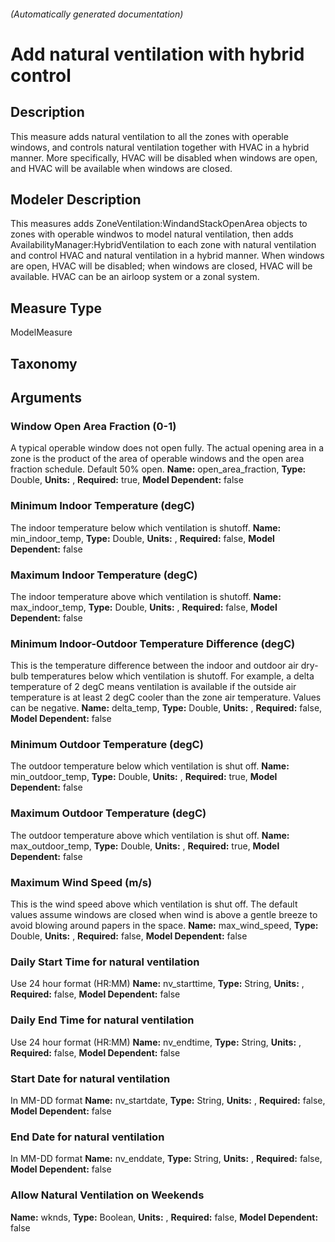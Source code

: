 

###### (Automatically generated documentation)

# Add natural ventilation with hybrid control

## Description
This measure adds natural ventilation to all the zones with operable windows, and controls natural  ventilation together with HVAC in a hybrid manner. More specifically, HVAC will be disabled  when windows are open,  and HVAC will be available when windows are closed.

## Modeler Description
This measures adds ZoneVentilation:WindandStackOpenArea objects to zones with operable windwos to model natural ventilation, then adds AvailabilityManager:HybridVentilation to each zone with natural ventilation and control HVAC and natural ventilation in a hybrid manner. When windows are open, HVAC will be disabled; when windows are closed, HVAC will be available. HVAC can be an airloop system or a zonal system. 

## Measure Type
ModelMeasure

## Taxonomy


## Arguments


### Window Open Area Fraction (0-1)
A typical operable window does not open fully. The actual opening area in a zone is the product of the area of operable windows and the open area fraction schedule. Default 50% open.
**Name:** open_area_fraction,
**Type:** Double,
**Units:** ,
**Required:** true,
**Model Dependent:** false


### Minimum Indoor Temperature (degC)
The indoor temperature below which ventilation is shutoff.
**Name:** min_indoor_temp,
**Type:** Double,
**Units:** ,
**Required:** false,
**Model Dependent:** false


### Maximum Indoor Temperature (degC)
The indoor temperature above which ventilation is shutoff.
**Name:** max_indoor_temp,
**Type:** Double,
**Units:** ,
**Required:** false,
**Model Dependent:** false


### Minimum Indoor-Outdoor Temperature Difference (degC)
This is the temperature difference between the indoor and outdoor air dry-bulb temperatures below which ventilation is shutoff.  For example, a delta temperature of 2 degC means ventilation is available if the outside air temperature is at least 2 degC cooler than the zone air temperature. Values can be negative.
**Name:** delta_temp,
**Type:** Double,
**Units:** ,
**Required:** false,
**Model Dependent:** false


### Minimum Outdoor Temperature (degC)
The outdoor temperature below which ventilation is shut off.
**Name:** min_outdoor_temp,
**Type:** Double,
**Units:** ,
**Required:** true,
**Model Dependent:** false


### Maximum Outdoor Temperature (degC)
The outdoor temperature above which ventilation is shut off.
**Name:** max_outdoor_temp,
**Type:** Double,
**Units:** ,
**Required:** true,
**Model Dependent:** false


### Maximum Wind Speed (m/s)
This is the wind speed above which ventilation is shut off.  The default values assume windows are closed when wind is above a gentle breeze to avoid blowing around papers in the space.
**Name:** max_wind_speed,
**Type:** Double,
**Units:** ,
**Required:** false,
**Model Dependent:** false


### Daily Start Time for natural ventilation
Use 24 hour format (HR:MM)
**Name:** nv_starttime,
**Type:** String,
**Units:** ,
**Required:** false,
**Model Dependent:** false


### Daily End Time for natural ventilation
Use 24 hour format (HR:MM)
**Name:** nv_endtime,
**Type:** String,
**Units:** ,
**Required:** false,
**Model Dependent:** false


### Start Date for natural ventilation
In MM-DD format
**Name:** nv_startdate,
**Type:** String,
**Units:** ,
**Required:** false,
**Model Dependent:** false


### End Date for natural ventilation
In MM-DD format
**Name:** nv_enddate,
**Type:** String,
**Units:** ,
**Required:** false,
**Model Dependent:** false


### Allow Natural Ventilation on Weekends

**Name:** wknds,
**Type:** Boolean,
**Units:** ,
**Required:** false,
**Model Dependent:** false






